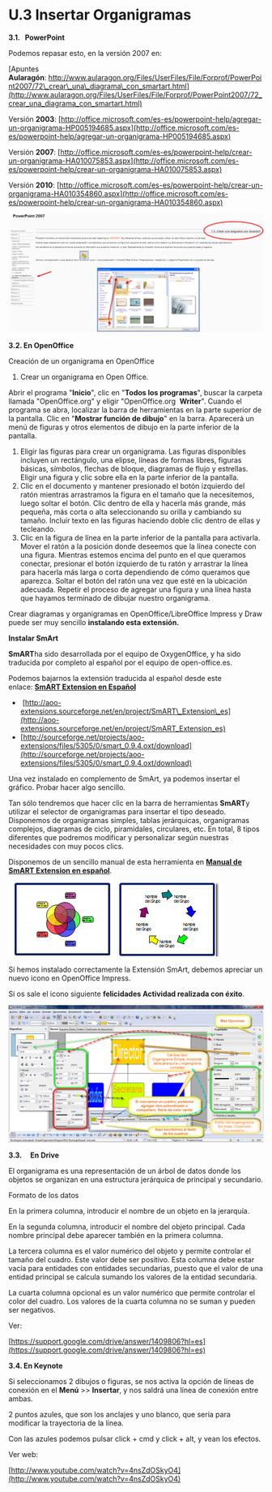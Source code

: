 # U.3 Insertar Organigramas

**3.1.   PowerPoint**

Podemos repasar esto, en la versión 2007 en:

[Apuntes **Aularagón**: http://www.aularagon.org/Files/UserFiles/File/Forprof/PowerPoint2007/72\_crear\_una\_diagrama\_con_smartart.html](http://www.aularagon.org/Files/UserFiles/File/Forprof/PowerPoint2007/72_crear_una_diagrama_con_smartart.html)

Versión **2003**: [http://office.microsoft.com/es-es/powerpoint-help/agregar-un-organigrama-HP005194685.aspx](http://office.microsoft.com/es-es/powerpoint-help/agregar-un-organigrama-HP005194685.aspx)

Versión **2007**: [http://office.microsoft.com/es-es/powerpoint-help/crear-un-organigrama-HA010075853.aspx](http://office.microsoft.com/es-es/powerpoint-help/crear-un-organigrama-HA010075853.aspx)

Versión **2010**: [http://office.microsoft.com/es-es/powerpoint-help/crear-un-organigrama-HA010354860.aspx](http://office.microsoft.com/es-es/powerpoint-help/crear-un-organigrama-HA010354860.aspx)


![Crear un organigrama](img/7.2._Crear_una_diagrama_con_SmartArt.png "Organigrama SmartArt")






**3.2. En OpenOffice**

Creación de un organigrama en OpenOffice

1.  Crear un organigrama en Open Office.

Abrir el programa "**Inicio**", clic en "**Todos los programas**", buscar la carpeta llamada "OpenOffice.org" y eligir "OpenOffice.org  **Writer**". Cuando el programa se abra, localizar la barra de herramientas en la parte superior de la pantalla. Clic en "**Mostrar función de dibujo**" en la barra. Aparecerá un menú de figuras y otros elementos de dibujo en la parte inferior de la pantalla.

1.  Eligir las figuras para crear un organigrama. Las figuras disponibles incluyen un rectángulo, una elipse, líneas de formas libres, figuras básicas, símbolos, flechas de bloque, diagramas de flujo y estrellas. Eligir una figura y clic sobre ella en la parte inferior de la pantalla.
2.  Clic en el documento y mantener presionado el botón izquierdo del ratón mientras arrastramos la figura en el tamaño que la necesitemos, luego soltar el botón. Clic dentro de ella y hacerla más grande, más pequeña, más corta o alta seleccionando su orilla y cambiando su tamaño. Incluir texto en las figuras haciendo doble clic dentro de ellas y tecleando.
3.  Clic en la figura de línea en la parte inferior de la pantalla para activarla. Mover el ratón a la posición donde deseemos que la línea conecte con una figura. Mientras estemos encima del punto en el que queramos conectar, presionar el botón izquierdo de tu ratón y arrastrar la línea para hacerla más larga o corta dependiendo de cómo queramos que aparezca. Soltar el botón del ratón una vez que esté en la ubicación adecuada. Repetir el proceso de agregar una figura y una línea hasta que hayamos terminado de dibujar nuestro organigrama.

Crear diagramas y organigramas en OpenOffice/LibreOffice Impress y Draw puede ser muy sencillo **instalando esta extensión.**

**Instalar SmArt**

**SmART**ha sido desarrollada por el equipo de OxygenOffice, y ha sido traducida por completo al español por el equipo de open-office.es.

Podemos bajarnos la extensión traducida al español desde este enlace: **[SmART Extension en Español](http://aoo-extensions.sourceforge.net/en/project/SmART_Extension_es "Extensión SmART en español para OpenOffice y LibreOffice")**

*    [http://aoo-extensions.sourceforge.net/en/project/SmART\_Extension\_es](http://aoo-extensions.sourceforge.net/en/project/SmART_Extension_es)
*   [http://sourceforge.net/projects/aoo-extensions/files/5305/0/smart_0.9.4.oxt/download](http://sourceforge.net/projects/aoo-extensions/files/5305/0/smart_0.9.4.oxt/download)

Una vez instalado en complemento de SmArt, ya podemos insertar el gráfico. Probar hacer algo sencillo.

Tan sólo tendremos que hacer clic en la barra de herramientas **SmART**y utilizar el selector de organigramas para insertar el tipo deseado. Disponemos de organigramas simples, tablas jerárquicas, organigramas complejos, diagramas de ciclo, piramidales, circulares, etc. En total, 8 tipos diferentes que podremos modificar y personalizar según nuestras necesidades con muy pocos clics.

Disponemos de un sencillo manual de esta herramienta en [**Manual de SmART Extension en español**](http://wiki.open-office.es/index.php?title=SmART_Extension_Crear_diagramas_y_organigramas_en_OpenOffice_y_LibreOffice "Manual Extensión SmART en español").


![Organigramas OpenOffice Impress](img/organigramaopenoffice.png "SmArt")






Si hemos instalado correctamente la Extensión SmArt, debemos apreciar un nuevo icono en OpenOffice Impress.

Si os sale el icono siguiente **felicidades Actividad realizada con éxito**.






![OpenOfice Impress](img/organigramaenopenoffice.png "Organigrama Impress")






**3.3.     En Drive**

El organigrama es una representación de un árbol de datos donde los objetos se organizan en una estructura jerárquica de principal y secundario.

Formato de los datos

En la primera columna, introducir el nombre de un objeto en la jerarquía.

En la segunda columna, introducir el nombre del objeto principal. Cada nombre principal debe aparecer también en la primera columna.

La tercera columna es el valor numérico del objeto y permite controlar el tamaño del cuadro. Este valor debe ser positivo. Esta columna debe estar vacía para entidades con entidades secundarias, puesto que el valor de una entidad principal se calcula sumando los valores de la entidad secundaria.

La cuarta columna opcional es un valor numérico que permite controlar el color del cuadro. Los valores de la cuarta columna no se suman y pueden ser negativos.

Ver:

[https://support.google.com/drive/answer/1409806?hl=es](https://support.google.com/drive/answer/1409806?hl=es)

**3.4. En Keynote**

Si seleccionamos 2 dibujos o figuras, se nos activa la opción de líneas de conexión en el **Menú** >\> **Insertar**, y nos saldrá una línea de conexión entre ambas.  
  
2 puntos azules, que son los anclajes y uno blanco, que sería para modificar la trayectoria de la línea.

Con las azules podemos pulsar click + cmd y click + alt, y vean los efectos.

Ver web: 

[http://www.youtube.com/watch?v=4nsZdOSkyO4](http://www.youtube.com/watch?v=4nsZdOSkyO4)

